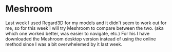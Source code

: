 # Meshroom
  Last week I used Regard3D for my models and it didn't seem to work out for me, so for this week I will try Meshroom to compare between the two. (aka which one worked better, was easier to navigate, etc.) For his I have downloaded the Meshroom desktop version instead of using the online method since I was a bit overwhelemed by it last week. 

